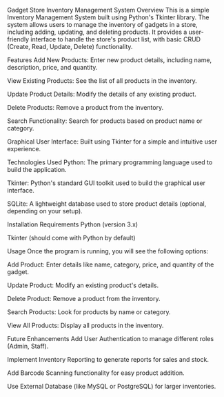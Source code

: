 Gadget Store Inventory Management System
Overview
This is a simple Inventory Management System built using Python's Tkinter library. The system allows users to manage the inventory of gadgets in a store, including adding, updating, and deleting products. It provides a user-friendly interface to handle the store's product list, with basic CRUD (Create, Read, Update, Delete) functionality.

Features
Add New Products: Enter new product details, including name, description, price, and quantity.

View Existing Products: See the list of all products in the inventory.

Update Product Details: Modify the details of any existing product.

Delete Products: Remove a product from the inventory.

Search Functionality: Search for products based on product name or category.

Graphical User Interface: Built using Tkinter for a simple and intuitive user experience.

Technologies Used
Python: The primary programming language used to build the application.

Tkinter: Python's standard GUI toolkit used to build the graphical user interface.

SQLite: A lightweight database used to store product details (optional, depending on your setup).

Installation
Requirements
Python (version 3.x)

Tkinter (should come with Python by default)

Usage
Once the program is running, you will see the following options:

Add Product: Enter details like name, category, price, and quantity of the gadget.

Update Product: Modify an existing product's details.

Delete Product: Remove a product from the inventory.

Search Products: Look for products by name or category.

View All Products: Display all products in the inventory.

Future Enhancements
Add User Authentication to manage different roles (Admin, Staff).

Implement Inventory Reporting to generate reports for sales and stock.

Add Barcode Scanning functionality for easy product addition.

Use External Database (like MySQL or PostgreSQL) for larger inventories.
